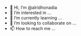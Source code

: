 - 👋 Hi, I’m @alridhonadia
- 👀 I’m interested in ...
- 🌱 I’m currently learning ...
- 💞️ I’m looking to collaborate on ...
- 📫 How to reach me ...

<!---
alridhonadia/alridhonadia is a ✨ special ✨ repository because its `README.md` (this file) appears on your GitHub profile.
You can click the Preview link to take a look at your changes.
--->
